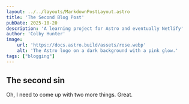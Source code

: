 ```yaml
---
layout: ../../layouts/MarkdownPostLayout.astro
title: 'The Second Blog Post'
pubDate: 2025-10-20
description: 'A learning project for Astro and eventually Netlify'
author: 'Colby Hunter'
image:
    url: 'https://docs.astro.build/assets/rose.webp'
    alt: 'The Astro logo on a dark background with a pink glow.'
tags: ["blogging"]
---
```

## The second sin

Oh, I need to come up with two more things. Great.